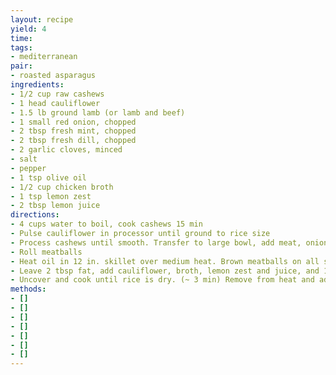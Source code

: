 ```yaml
---
layout: recipe
yield: 4
time: 
tags:
- mediterranean
pair:
- roasted asparagus
ingredients:
- 1/2 cup raw cashews
- 1 head cauliflower
- 1.5 lb ground lamb (or lamb and beef)
- 1 small red onion, chopped
- 2 tbsp fresh mint, chopped
- 2 tbsp fresh dill, chopped
- 2 garlic cloves, minced
- salt
- pepper
- 1 tsp olive oil
- 1/2 cup chicken broth
- 1 tsp lemon zest
- 2 tbsp lemon juice
directions:
- 4 cups water to boil, cook cashews 15 min
- Pulse cauliflower in processor until ground to rice size
- Process cashews until smooth. Transfer to large bowl, add meat, onion, 1 tbsp mint, 1 tbsp dill, garlic, 2 tsp salt, 1/2 tsp pepper
- Roll meatballs
- Heat oil in 12 in. skillet over medium heat. Brown meatballs on all sides. (~ 10 min) Transfer to plate
- Leave 2 tbsp fat, add cauliflower, broth, lemon zest and juice, and 1 tsp salt. Nestle meatballs in, cook over medium low, covered, for 12-15 minutes
- Uncover and cook until rice is dry. (~ 3 min) Remove from heat and add remaining mint, dill, and salt and pepper to taste
methods:
- []
- []
- []
- []
- []
- []
- []
---
```

